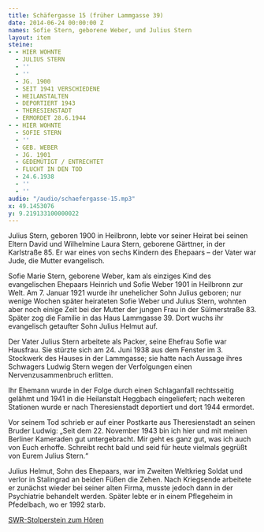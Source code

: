 ```yaml
---
title: Schäfergasse 15 (früher Lammgasse 39)
date: 2014-06-24 00:00:00 Z
names: Sofie Stern, geborene Weber, und Julius Stern
layout: item
steine:
- - HIER WOHNTE
  - JULIUS STERN
  - ''
  - ''
  - JG. 1900
  - SEIT 1941 VERSCHIEDENE
  - HEILANSTALTEN
  - DEPORTIERT 1943
  - THERESIENSTADT
  - ERMORDET 28.6.1944
- - HIER WOHNTE
  - SOFIE STERN
  - ''
  - GEB. WEBER
  - JG. 1901
  - GEDEMÜTIGT / ENTRECHTET
  - FLUCHT IN DEN TOD
  - 24.6.1938
  - ''
  - ''
audio: "/audio/schaefergasse-15.mp3"
x: 49.1453076
y: 9.219133100000022
---
```


Julius Stern, geboren 1900 in Heilbronn, lebte vor seiner Heirat bei seinen Eltern David und Wilhelmine Laura Stern, geborene Gärttner, in der Karlstraße 85. Er war eines von sechs Kindern des Ehepaars – der Vater war Jude, die Mutter evangelisch.

Sofie Marie Stern, geborene Weber, kam als einziges Kind des evangelischen Ehepaars Heinrich und Sofie Weber 1901 in Heilbronn zur Welt. Am 7. Januar 1921 wurde ihr unehelicher Sohn Julius geboren; nur wenige Wochen später heirateten Sofie Weber und Julius Stern, wohnten aber noch einige Zeit bei der Mutter der jungen Frau in der Sülmerstraße 83. Später zog die Familie in das Haus Lammgasse 39. Dort wuchs ihr evangelisch getaufter Sohn Julius Helmut auf.

Der Vater Julius Stern arbeitete als Packer, seine Ehefrau Sofie war Hausfrau. Sie stürzte sich am 24. Juni 1938 aus dem Fenster im 3. Stockwerk des Hauses in der Lammgasse; sie hatte nach Aussage ihres Schwagers Ludwig Stern wegen der Verfolgungen einen Nervenzusammenbruch erlitten.

Ihr Ehemann wurde in der Folge durch einen Schlaganfall rechtsseitig gelähmt und 1941 in die Heilanstalt Heggbach eingeliefert; nach weiteren Stationen wurde er nach Theresienstadt deportiert und dort 1944 ermordet.

Vor seinem Tod schrieb er auf einer Postkarte aus Theresienstadt an seinen Bruder Ludwig: „Seit dem 22. November 1943 bin ich hier und mit meinen Berliner Kameraden gut untergebracht. Mir geht es ganz gut, was ich auch von Euch erhoffe. Schreibt recht bald und seid für heute vielmals gegrüßt von Eurem Julius Stern.“

Julius Helmut, Sohn des Ehepaars, war im Zweiten Weltkrieg Soldat und verlor in Stalingrad an beiden Füßen die Zehen. Nach Kriegsende arbeitete er zunächst wieder bei seiner alten Firma, musste jedoch dann in der Psychiatrie behandelt werden. Später lebte er in einem Pflegeheim in Pfedelbach, wo er 1992 starb.

[SWR-Stolperstein zum Hören](http://www.swr.de/swr2/stolpersteine/menschen/stolperstein-sofie-marie-stern/-/id=12117596/did=15366904/nid=12117596/1veucwq/index.html)